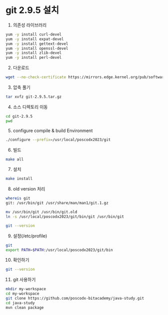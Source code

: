 # git 2.9.5 설치

1. 의존성 라이브러리
```sh
yum -y install curl-devel
yum -y install expat-devel
yum -y install gettext-devel
yum -y install openssl-devel
yum -y install zlib-devel
yum -y install perl-devel
```

2. 다운로드
```sh
wget --no-check-certificate https://mirrors.edge.kernel.org/pub/software/scm/git/git-2.9.5.tar.gz
```

3. 압축 풀기
```sh
tar xvfz git-2.9.5.tar.gz
```

4. 소스 디렉토리 이동
```sh
cd git-2.9.5
pwd
```

5. configure compile & build Environment
```sh
./configure --prefix=/usr/local/poscodx2023/git
```

6. 빌드
```sh
make all
```
   
7. 설치
```sh
make install
```

8. old version 처리
```sh
whereis git
git: /usr/bin/git /usr/share/man/man1/git.1.gz

mv /usr/bin/git /usr/bin/git.old
ln -s /usr/local/poscodx2023/git/bin/git /usr/bin/git

git --version
```

9. 설정(/etc/profile)
```sh
git
export PATH=$PATH:/usr/local/poscodx2023/git/bin
```

10. 확인하기
```sh
git --version
```

11. git 사용하기
```sh
mkdir my-workspace
cd my-workspace
git clone https://github.com/poscodx-bitacademy/java-study.git
cd java-study
mvn clean package
```

